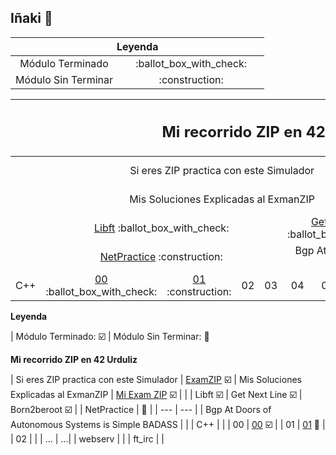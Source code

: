 ## Iñaki 👋

<table>
    <thead>
        <tr>
            <th align="center" colspan="2">Leyenda</th> 
        </tr> 
    </thead>
    <tbody>
        <tr> 
            <td align="center">Módulo Terminado</td> 
            <td align="center">&emsp; :ballot_box_with_check: &emsp;</td>
        </tr>
        <tr> 
            <td align="center">Módulo Sin Terminar</td> 
            <td align="center">&emsp; :construction: &emsp;</td>
        </tr>     
    </tbody>
</table>

<table>
    <thead>
        <tr>
            <th align="center" colspan="13"><h2>Mi recorrido ZIP en 42 Urduliz</h2></th> 
        </tr> 
    </thead>
    <tbody>
        <tr>
            <td>&nbsp;</td>  
            <td align="center" colspan="8">Si eres ZIP practica con este Simulador</td> 
            <td align="center" colspan="4"><a href="https://github.com/inakilastra/ExamZIP" style="text-decoration: none;color: #333;">ExamZIP</a> :ballot_box_with_check:</td>
        </tr>
        <tr> 
            <td>&nbsp;</td>
            <td align="center" colspan="8">Mis Soluciones Explicadas al ExmanZIP</td> 
            <td align="center" colspan="4"><a href="https://github.com/inakilastra/Mi_Exman_ZIP" target="_blank">Mi Exam ZIP</a> :ballot_box_with_check:</td>
        </tr>  
        <tr>
            <td rowspan="2">&nbsp;</td>
            <td align="center" colspan="4"><a href="https://github.com/inakilastra/Libft" target="_blank">Libft</a> :ballot_box_with_check:</td> 
            <td align="center" colspan="4"><a href="https://github.com/inakilastra/Get_Next_Line" target="_blank">Get Next Line</a> :ballot_box_with_check:</td> 
            <td align="center" colspan="4"><a href="https://github.com/inakilastra/Born2beroot" target="_blank">Born2beroot</a> :ballot_box_with_check:</td> 
        </tr>
        <tr>
            <td align="center" colspan="4"><a href="https://github.com/inakilastra/NetPractice" target="_blank">NetPractice</a> :construction:</td> 
            <td align="center" colspan="8">Bgp At Doors of Autonomous Systems is Simple BADASS</td> 
        </tr>
        <tr>
            <td align="center">C++</td> 
            <td align="center"><a href="https://github.com/inakilastra/CPP00" target="_blank">00</a> :ballot_box_with_check:</td>
            <td align="center"><a href="https://github.com/inakilastra/CPP01" target="_blank">01</a> :construction:</td>
            <td align="center">02</td>
            <td align="center">03</td>
            <td align="center">04</td>
            <td align="center">05</td>
            <td align="center">06</td>
            <td align="center">07</td>
            <td align="center">08</td>
            <td align="center">09</td>
            <td align="center">webserv</td>
            <td align="center">ft_irc</td>
        </tr>      
    </tbody>
</table>

**Leyenda**

| Módulo Terminado: :ballot_box_with_check:
| Módulo Sin Terminar: :construction:

**Mi recorrido ZIP en 42 Urduliz**

| Si eres ZIP practica con este Simulador | [ExamZIP](https://github.com/inakilastra/ExamZIP) :ballot_box_with_check:
| Mis Soluciones Explicadas al ExmanZIP | [Mi Exam ZIP](https://github.com/inakilastra/Mi_Exman_ZIP) :ballot_box_with_check:
| |
| Libft :ballot_box_with_check: | Get Next Line :ballot_box_with_check: | Born2beroot  :ballot_box_with_check: |
| NetPractice | :construction: |
| --- | --- |
| Bgp At Doors of Autonomous Systems is Simple BADASS |  |
| C++ |  |
| 00 | [00](https://github.com/inakilastra/CPP00) :ballot_box_with_check: |
| 01 | [01](https://github.com/inakilastra/CPP01) :construction: |
| 02 |  |
| ... | ...|
| webserv |  |
| ft_irc |  |


<!--
**inakilastra/inakilastra** is a ✨ _special_ ✨ repository because its `README.md` (this file) appears on your GitHub profile.

Here are some ideas to get you started:

- 🔭 I’m currently working on ...
- 🌱 I’m currently learning ...
- 👯 I’m looking to collaborate on ...
- 🤔 I’m looking for help with ...
- 💬 Ask me about ...
- 📫 How to reach me: ...
- 😄 Pronouns: ...
- ⚡ Fun fact: ...
-->
